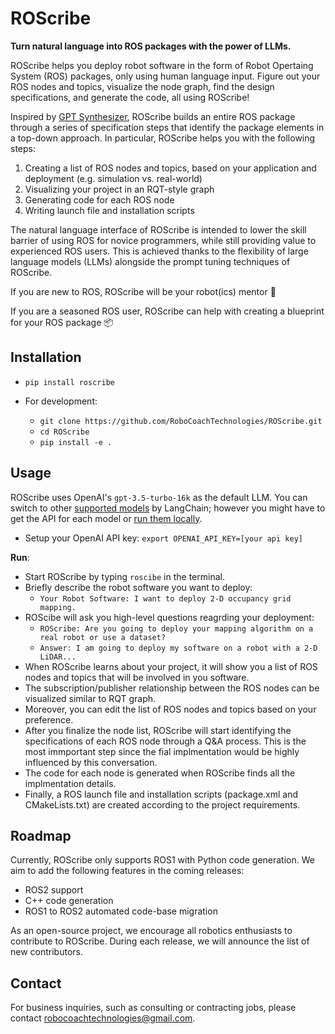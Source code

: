 # ROScribe

**Turn natural language into ROS packages with the power of LLMs.**

ROScribe helps you deploy robot software in the form of Robot Opertaing System (ROS) packages, only using human language input. Figure out your ROS nodes and topics, visualize the node graph, find the design specifications, and generate the code, all using ROScribe!

Inspired by [GPT Synthesizer](https://github.com/RoboCoachTechnologies/GPT-Synthesizer), ROScribe builds an entire ROS package through a series of specification steps that identify the package elements in a top-down approach. In particular, ROScribe helps you with the following steps:

1. Creating a list of ROS nodes and topics, based on your application and deployment (e.g. simulation vs. real-world)
2. Visualizing your project in an RQT-style graph
3. Generating code for each ROS node
4. Writing launch file and installation scripts

The natural language interface of ROScribe is intended to lower the skill barrier of using ROS for novice programmers, while still providing value to experienced ROS users. This is achieved thanks to the flexibility of large language models (LLMs) alongside the prompt tuning techniques of ROScribe.

If you are new to ROS, ROScribe will be your robot(ics) mentor 🤖️

If you are a seasoned ROS user, ROScribe can help with creating a blueprint for your ROS package 📦️

## Installation

- `pip install roscribe`

- For development:
  - `git clone https://github.com/RoboCoachTechnologies/ROScribe.git`
  - `cd ROScribe`
  - `pip install -e .`

## Usage

ROScribe uses OpenAI's `gpt-3.5-turbo-16k` as the default LLM. You can switch to other [supported models](https://python.langchain.com/docs/integrations/llms/) by LangChain; however you might have to get the API for each model or [run them locally](https://python.langchain.com/docs/integrations/llms/huggingface_pipelines).

- Setup your OpenAI API key: `export OPENAI_API_KEY=[your api key]`

**Run**:

- Start ROScribe by typing `roscibe` in the terminal.
- Briefly describe the robot software you want to deploy:
  - `Your Robot Software: I want to deploy 2-D occupancy grid mapping.`
- ROScibe will ask you high-level questions reagrding your deployment:
  - `ROScribe: Are you going to deploy your mapping algorithm on a real robot or use a dataset?`
  - `Answer: I am going to deploy my software on a robot with a 2-D LiDAR...`
- When ROScribe learns about your project, it will show you a list of ROS nodes and topics that will be involved in you software.
- The subscription/publisher relationship between the ROS nodes can be visualized similar to RQT graph.
- Moreover, you can edit the list of ROS nodes and topics based on your preference.
- After you finalize the node list, ROScribe will start identifying the specifications of each ROS node through a Q&A process. This is the most immportant step since the fial implmentation would be highly influenced by this conversation.
- The code for each node is generated when ROScribe finds all the implmentation details.
- Finally, a ROS launch file and installation scripts (package.xml and CMakeLists.txt) are created according to the project requirements.

## Roadmap

Currently, ROScribe only supports ROS1 with Python code generation. We aim to add the following features in the coming releases:
- ROS2 support
- C++ code generation
- ROS1 to ROS2 automated code-base migration

As an open-source project, we encourage all robotics enthusiasts to contribute to ROScribe. During each release, we will announce the list of new contributors.

## Contact

For business inquiries, such as consulting or contracting jobs, please contact robocoachtechnologies@gmail.com. 

